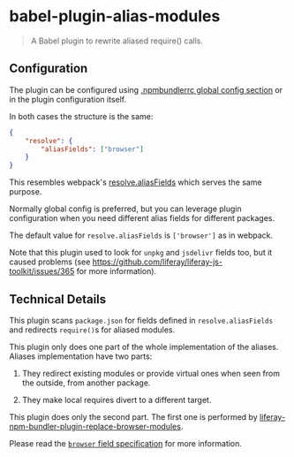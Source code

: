 # babel-plugin-alias-modules

> A Babel plugin to rewrite aliased require() calls.

## Configuration

The plugin can be configured using
[.npmbundlerrc global config section](https://github.com/liferay/liferay-js-toolkit/wiki/.npmbundlerrc-file-reference#config)
or in the plugin configuration itself.

In both cases the structure is the same:

```json
{
	"resolve": {
		"aliasFields": ["browser"]
	}
}
```

This resembles webpack's
[resolve.aliasFields](https://webpack.js.org/configuration/resolve/#resolvealiasfields)
which serves the same purpose.

Normally global config is preferred, but you can leverage plugin configuration
when you need different alias fields for different packages.

The default value for `resolve.aliasFields` is `['browser']` as in webpack.

Note that this plugin used to look for `unpkg` and `jsdelivr` fields too, but it
caused problems (see https://github.com/liferay/liferay-js-toolkit/issues/365
for more information).

## Technical Details

This plugin scans `package.json` for fields defined in `resolve.aliasFields`
and redirects `require()`s for aliased modules.

This plugin only does one part of the whole implementation of the aliases.
Aliases implementation have two parts:

1.  They redirect existing modules or provide virtual ones when seen from
    the outside, from another package.

2.  They make local requires divert to a different target.

This plugin does only the second part. The first one is performed by
[liferay-npm-bundler-plugin-replace-browser-modules](https://github.com/liferay/liferay-js-toolkit/tree/master/packages/liferay-npm-bundler-plugin-replace-browser-modules).

Please read the
[`browser` field specification](https://github.com/defunctzombie/package-browser-field-spec)
for more information.
